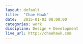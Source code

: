 ```yaml
---
layout: default
title:  "Chae Hawk"
date:   2015-01-03 08:00:00
categories: work
discipline: Design + Development
live_url: http://chaehawk.com
---
```


